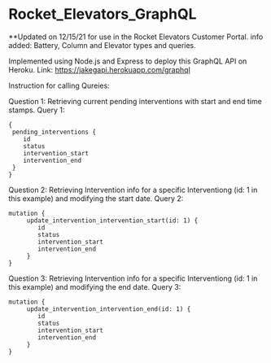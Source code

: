# Rocket_Elevators_GraphQL

**Updated on 12/15/21 for use in the Rocket Elevators Customer Portal. 
info added:
Battery, Column and Elevator types and queries.

Implemented using Node.js and Express to deploy this GraphQL API on Heroku. Link: https://jakegapi.herokuapp.com/graphql

Instruction for calling Qureies:

Question 1:
Retrieving current pending interventions with start and end time stamps.
Query 1:

```
{
 pending_interventions {
 	id
	status
	intervention_start
	intervention_end
 }
}
```

Question 2:
Retrieving Intervention info for a specific Interventiong (id: 1 in this example) and modifying the start date.
Query 2:

```
mutation {
	 update_intervention_intervention_start(id: 1) {
		id
		status
		intervention_start
		intervention_end
	 }
}
```

Question 3:
Retrieving Intervention info for a specific Interventiong (id: 1 in this example) and modifying the end date.
Query 3:

```
mutation {
	 update_intervention_intervention_end(id: 1) {
		id
		status
		intervention_start
		intervention_end
	 }
}
```
